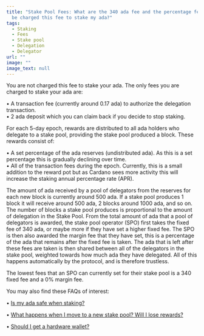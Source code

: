 ```yaml
---
title: "Stake Pool Fees: What are the 340 ada fee and the percentage fee? Will I
  be charged this fee to stake my ada?"
tags:
  - Staking
  - Fees
  - Stake pool
  - Delegation
  - Delegator
url: ""
image: ""
image_text: null
---
```


You are not charged this fee to stake your ada. The only fees you are charged to stake your ada are:

• A transaction fee (currently around 0.17 ada) to authorize the delegation transaction.  
• 2 ada deposit which you can claim back if you decide to stop staking.

For each 5-day epoch, rewards are distributed to all ada holders who delegate to a stake pool, providing the stake pool produced a block. These rewards consist of:

• A set percentage of the ada reserves (undistributed ada). As this is a set percentage this is gradually declining over time.  
• All of the transaction fees during the epoch. Currently, this is a small addition to the reward pot but as Cardano sees more activity this will increase the staking annual percentage rate (APR).

The amount of ada received by a pool of delegators from the reserves for each new block is currently around 500 ada. If a stake pool produces 1 block it will receive around 500 ada, 2 blocks around 1000 ada, and so on. The number of blocks a stake pool produces is proportional to the amount of delegation in the Stake Pool. From the total amount of ada that a pool of delegators is awarded, the stake pool operator (SPO) first takes the fixed fee of 340 ada, or maybe more if they have set a higher fixed fee. The SPO is then also awarded the margin fee that they have set, this is a percentage of the ada that remains after the fixed fee is taken. The ada that is left after these fees are taken is then shared between all of the delegators in the stake pool, weighted towards how much ada they have delegated. All of this happens automatically by the protocol, and is therefore trustless.

The lowest fees that an SPO can currently set for their stake pool is a 340 fixed fee and a 0% margin fee.

You may also find these FAQs of interest:

• [Is my ada safe when staking?](https://www.essentialcardano.io/faq/is-my-ada-safe-when-staking)

• [What happens when I move to a new stake pool? Will I lose rewards?](https://www.essentialcardano.io/faq/what-happens-when-i-move-to-a-new-stake-pool-will-i-loose-rewards)

• [Should I get a hardware wallet?](https://www.essentialcardano.io/faq/should-i-get-a-hardware-wallet)
